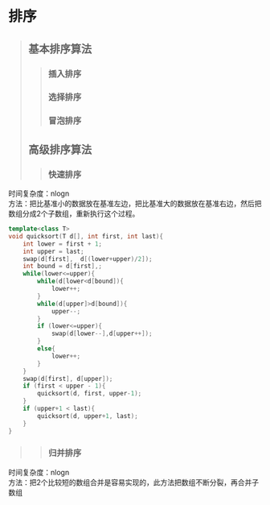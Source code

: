 # 排序
> ## 基本排序算法
>> ### 插入排序
>> ### 选择排序
>> ### 冒泡排序
> ## 高级排序算法
>> ### 快速排序
时间复杂度：nlogn<br>
方法：把比基准小的数据放在基准左边，把比基准大的数据放在基准右边，然后把数组分成2个子数组，重新执行这个过程。<br>
```c++
template<class T>
void quicksort(T d[], int first, int last){
    int lower = first + 1;
    int upper = last;
    swap(d[first],  d[(lower+upper)/2]);
    int bound = d[first],;
    while(lower<=upper){
        while(d[lower<d[bound]){
            lower++;
        }
        while(d[upper]>d[bound]){
            upper--;
        }
        if (lower<=upper){
            swap(d[lower--],d[upper++]);
        }
        else{
            lower++;
        }
    }
    swap(d[first], d[upper]);
    if (first < upper - 1){
        quicksort(d, first, upper-1);
    }
    if (upper+1 < last){
        quicksort(d, upper+1, last);
    }
}
```
>> ### 归并排序
时间复杂度：nlogn<br>
方法：把2个比较短的数组合并是容易实现的，此方法把数组不断分裂，再合并子数组<br>
```c++
```

